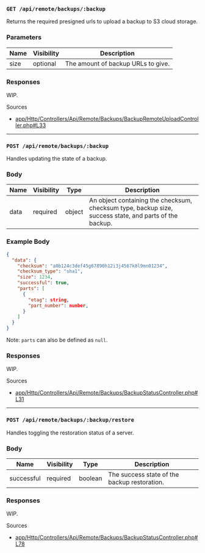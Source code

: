 ### `GET /api/remote/backups/:backup`

Returns the required presigned urls to upload a backup to S3 cloud storage.

### Parameters

| Name      | Visibility | Description                        |
| --------- | ---------- | ---------------------------------- |
| size      | optional   | The amount of backup URLs to give. |

### Responses

WIP.

Sources

- [app/Http/Controllers/Api/Remote/Backups/BackupRemoteUploadController.php#L33](https://github.com/pterodactyl/panel/blob/v1.11.3/app/Http/Controllers/Api/Remote/Backups/BackupRemoteUploadController.php#L33)

---

### `POST /api/remote/backups/:backup`

Handles updating the state of a backup.

### Body

| Name  | Visibility | Type   | Description                                                                                            |
| ----- | ---------- | ------ | ------------------------------------------------------------------------------------------------------ |
| data  | required   | object | An object containing the checksum, checksum type, backup size, success state, and parts of the backup. |

### Example Body

```json
{
  "data": {
    "checksum": "a0b124c3def45g67890h12i3j4567k8l9mn01234",
    "checksum_type": "sha1",
    "size": 1234,
    "successful": true,
    "parts": [
      {
        "etag": string,
        "part_number": number,
      }
    ]
  }
}
```

Note: `parts` can also be defined as `null`.

### Responses

WIP.

Sources

- [app/Http/Controllers/Api/Remote/Backups/BackupStatusController.php#L31](https://github.com/pterodactyl/panel/blob/v1.11.3/app/Http/Controllers/Api/Remote/Backups/BackupStatusController.php#L31)

---

### `POST /api/remote/backups/:backup/restore`

Handles toggling the restoration status of a server.

### Body

| Name       | Visibility | Type    | Description                                  |
| ---------- | ---------- | ------- | -------------------------------------------- |
| successful | required   | boolean | The success state of the backup restoration. |

### Responses

WIP.

Sources

- [app/Http/Controllers/Api/Remote/Backups/BackupStatusController.php#L78](https://github.com/pterodactyl/panel/blob/v1.11.3/app/Http/Controllers/Api/Remote/Backups/BackupStatusController.php#L78)
